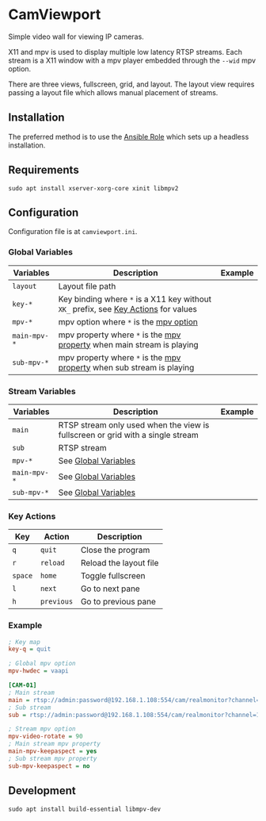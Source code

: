 # CamViewport

Simple video wall for viewing IP cameras.

X11 and mpv is used to display multiple low latency RTSP streams.
Each stream is a X11 window with a mpv player embedded through the `--wid` mpv option.

There are three views, fullscreen, grid, and layout.
The layout view requires passing a layout file which allows manual placement of streams.

## Installation

The preferred method is to use the [Ansible Role](https://github.com/ItsNotGoodName/ansible-role-camviewport) which sets up a headless installation.

## Requirements

```
sudo apt install xserver-xorg-core xinit libmpv2
```

## Configuration

Configuration file is at `camviewport.ini`.

### Global Variables

| Variables    | Description                                                                                                        | Example |
| ------------ | ------------------------------------------------------------------------------------------------------------------ | ------- |
| `layout`     | Layout file path                                                                                                   |
| `key-*`      | Key binding where `*` is a X11 key without `XK_` prefix, see [Key Actions](#key-actions) for values                |         |
| `mpv-*`      | mpv option where `*` is the [mpv option](https://mpv.io/manual/master/#options)                                    |         |
| `main-mpv-*` | mpv property where `*` is the [mpv property](https://mpv.io/manual/master/#properties) when main stream is playing |         |
| `sub-mpv-*`  | mpv property where `*` is the [mpv property](https://mpv.io/manual/master/#properties) when sub stream is playing  |         |

### Stream Variables

| Variables    | Description                                                                    | Example |
| ------------ | ------------------------------------------------------------------------------ | ------- |
| `main`       | RTSP stream only used when the view is fullscreen or grid with a single stream |         |
| `sub`        | RTSP stream                                                                    |         |
| `mpv-*`      | See [Global Variables](#global-variables)                                      |         |
| `main-mpv-*` | See [Global Variables](#global-variables)                                      |         |
| `sub-mpv-*`  | See [Global Variables](#global-variables)                                      |         |

### Key Actions

| Key     | Action     | Description            |
| ------- | ---------- | ---------------------- |
| `q`     | `quit`     | Close the program      |
| `r`     | `reload`   | Reload the layout file |
| `space` | `home`     | Toggle fullscreen      |
| `l`     | `next`     | Go to next pane        |
| `h`     | `previous` | Go to previous pane    |

### Example

```ini
; Key map
key-q = quit

; Global mpv option
mpv-hwdec = vaapi

[CAM-01]
; Main stream
main = rtsp://admin:password@192.168.1.108:554/cam/realmonitor?channel=1&subtype=0
; Sub stream
sub = rtsp://admin:password@192.168.1.108:554/cam/realmonitor?channel=1&subtype=1

; Stream mpv option
mpv-video-rotate = 90
; Main stream mpv property
main-mpv-keepaspect = yes
; Sub stream mpv property
sub-mpv-keepaspect = no
```

## Development

```
sudo apt install build-essential libmpv-dev
```
